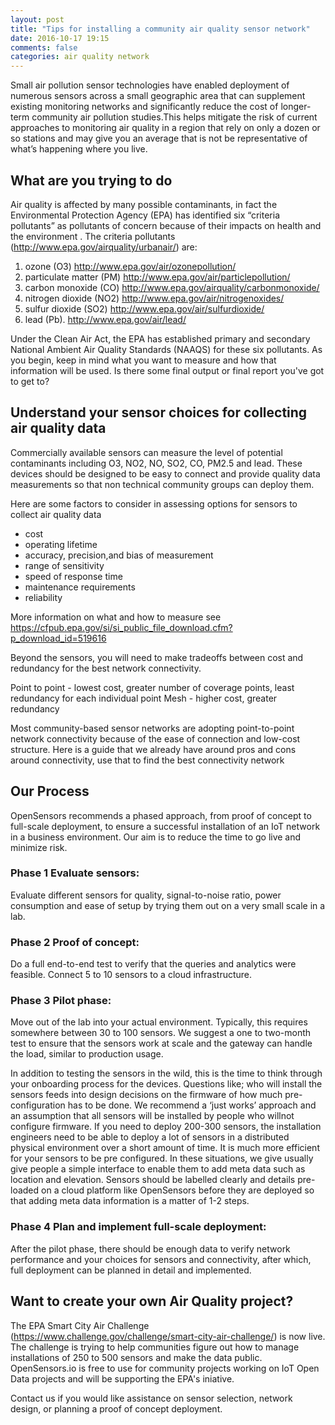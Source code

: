 ```yaml
---
layout: post
title: "Tips for installing a community air quality sensor network"
date: 2016-10-17 19:15
comments: false
categories: air quality network
---
```


Small air pollution sensor technologies have enabled deployment of numerous sensors across a small geographic area that can supplement existing monitoring networks and significantly reduce the cost of longer-term community air pollution studies.This helps mitigate the risk of current approaches to monitoring air quality in a region that rely on only a dozen or so stations and may give you an average that is not be representative of what’s happening where you live.

## What are you trying to do
Air quality is affected by many possible contaminants, in fact the Environmental Protection Agency (EPA) has identified six “criteria pollutants” as pollutants of concern because of their impacts on health and the environment . The criteria pollutants (http://www.epa.gov/airquality/urbanair/)  are:

1. ozone (O3) http://www.epa.gov/air/ozonepollution/
2. particulate matter (PM) http://www.epa.gov/air/particlepollution/ 
3. carbon monoxide (CO)  http://www.epa.gov/airquality/carbonmonoxide/ 
4. nitrogen dioxide (NO2) http://www.epa.gov/air/nitrogenoxides/
4. sulfur dioxide (SO2) http://www.epa.gov/air/sulfurdioxide/
5. lead (Pb). http://www.epa.gov/air/lead/ 

Under the Clean Air Act, the EPA has established primary and secondary National Ambient Air Quality Standards (NAAQS) for these six pollutants. As you begin, keep in mind what you want to measure and how that information will be used. Is there some final output or final report you've got to get to?


## Understand your sensor choices for collecting air quality data

Commercially available sensors can measure the level of potential contaminants including  O3, NO2, NO, SO2, CO, PM2.5 and lead.  These devices should be designed to be easy to connect and provide quality data measurements so that non technical community groups can deploy them.
 
Here are some factors to consider in assessing options for sensors to collect air quality data
* cost
* operating lifetime
* accuracy, precision,and bias of measurement
* range of sensitivity
* speed of response time
* maintenance requirements
* reliability

More information on what and how to measure see https://cfpub.epa.gov/si/si_public_file_download.cfm?p_download_id=519616
 
Beyond the sensors, you will need to make tradeoffs between cost and redundancy for the best network connectivity.
 
Point to point - lowest cost, greater number of coverage points, least redundancy for each individual point
Mesh - higher cost, greater redundancy
 
Most community-based sensor networks are adopting point-to-point network connectivity because of the ease of connection and low-cost structure. Here is a guide that we already have around pros and cons around connectivity, use that to find the best connectivity network 

## Our Process

OpenSensors recommends a phased approach, from proof of concept to full-scale deployment, to ensure a successful installation of an IoT network in a business environment. Our aim is to reduce the time to go live and minimize risk.
 
### Phase 1 Evaluate sensors:
Evaluate different sensors for quality, signal-to-noise ratio, power consumption and ease of setup by trying them out on a very small scale in a lab.  

### Phase 2 Proof of concept:
Do a full end-to-end test to verify that the queries and analytics were feasible. Connect 5 to 10 sensors to a cloud infrastructure.
 
### Phase 3 Pilot phase:
Move out of the lab into your actual environment. Typically, this requires somewhere between 30 to 100 sensors. We suggest a one to two-month test to ensure that the sensors work at scale and the gateway can handle the load, similar to production usage.

In addition to testing the sensors in the wild, this is the time to think through your onboarding process for the devices.  Questions like; who will install the sensors feeds into design decisions on the firmware of how much pre-configuration has to be done.  We recommend a ‘just works’ approach and an assumption that all sensors will be installed by people who willnot configure firmware.  If you need to deploy 200-300 sensors, the installation engineers need to be able to deploy a lot of sensors in a distributed physical environment over a short amount of time.  It is much more efficient for your sensors to be pre configured.  In these situations, we give usually give people a simple interface to enable them to add meta data such as location and elevation.  Sensors should be labelled clearly and details pre-loaded on a cloud platform like OpenSensors before they are deployed so that adding meta data information is a matter of 1-2 steps. 

### Phase 4 Plan and implement full-scale deployment:
After the pilot phase, there should be enough data to verify network performance and your choices for sensors and connectivity, after which, full deployment can be planned in detail and implemented.
 
## Want to create your own Air Quality project?
The EPA Smart City Air Challenge (https://www.challenge.gov/challenge/smart-city-air-challenge/) is now live. The challenge is trying to help communities figure out how to manage installations of 250 to 500 sensors and make the data public.  OpenSensors.io is free to use for community projects working on IoT Open Data projects and will be supporting the EPA's iniative.

Contact us if you would like assistance on sensor selection, network design, or planning a proof of concept deployment.
 
